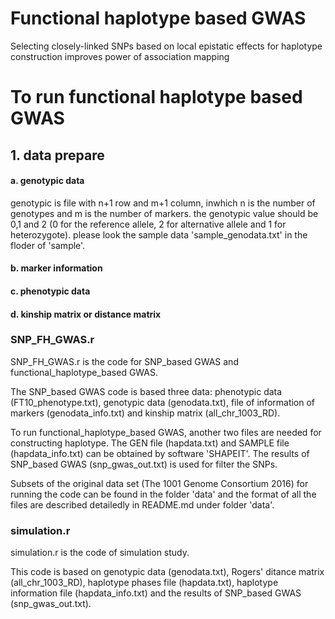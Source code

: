 # Functional haplotype based GWAS
Selecting closely-linked SNPs based on local epistatic effects for haplotype construction improves power of association mapping

# To run functional haplotype based GWAS

## 1. data prepare

#### a. genotypic data

genotypic is file with n+1 row and m+1 column, inwhich n is the number of genotypes and m is the number of markers.
the genotypic value should be 0,1 and 2 (0 for the reference allele, 2 for alternative allele and 1 for heterozygote). please look the sample data 'sample_genodata.txt' in the floder of 'sample'.

#### b. marker information

#### c. phenotypic data

#### d. kinship matrix or distance matrix


### SNP_FH_GWAS.r
SNP_FH_GWAS.r is the code for SNP_based GWAS and functional_haplotype_based GWAS.

The SNP_based GWAS code is based three data: phenotypic data (FT10_phenotype.txt), genotypic data (genodata.txt), file of information of markers (genodata_info.txt) and kinship matrix (all_chr_1003_RD). 

To run functional_haplotype_based GWAS, another two files are needed for constructing haplotype. The GEN file (hapdata.txt) and SAMPLE file (hapdata_info.txt) can be obtained by software 'SHAPEIT'. The results of SNP_based GWAS (snp_gwas_out.txt) is used for filter the SNPs.
 
Subsets of the original data set (The 1001 Genome Consortium 2016) for running the code can be found in the folder 'data' and the format of all the files are described detailedly in README.md under folder 'data'.


### simulation.r
simulation.r is the code of simulation study.

This code is based on genotypic data (genodata.txt), Rogers' ditance matrix  (all_chr_1003_RD), haplotype phases file (hapdata.txt), haplotype information file (hapdata_info.txt) and the results of SNP_based GWAS (snp_gwas_out.txt).


